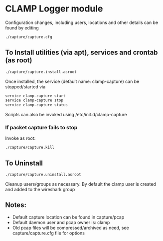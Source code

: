 # CLAMP Logger module

Configuration changes, including users, locations and other details can be found by editing

```bash
./capture/capture.cfg
```

## To Install utilities (via apt), services and crontab (as root)

```bash
./capture/capture.install.asroot
```

Once installed, the service (default name: clamp-capture) can be stopped/started via

```bash
service clamp-capture start
service clamp-capture stop
service clamp-capture status
```

Scripts can also be invoked using /etc/init.d/clamp-capture

### If packet capture fails to stop
Invoke as root:

```bash
./capture/capture.kill
```

## To Uninstall

```bash
./capture/capture.uninstall.asroot
```

Cleanup users/groups as necessary. By default the clamp user is created and added to the wireshark group

## Notes:
- Default capture location can be found in capture/pcap
- Default daemon user and pcap owner is: clamp
- Old pcap files will be compressed/archived as need, see capture/capture.cfg file for options
